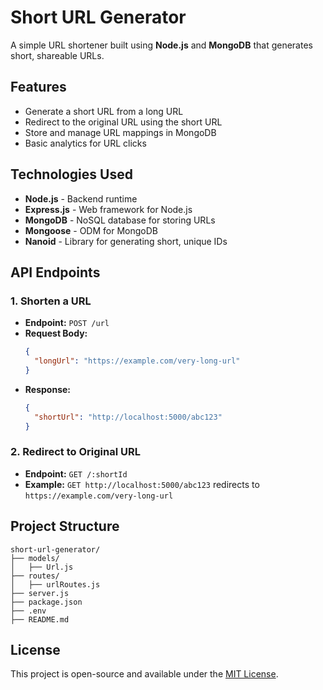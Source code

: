 # Short URL Generator

A simple URL shortener built using **Node.js** and **MongoDB** that generates short, shareable URLs.

## Features

- Generate a short URL from a long URL
- Redirect to the original URL using the short URL
- Store and manage URL mappings in MongoDB
- Basic analytics for URL clicks

## Technologies Used

- **Node.js** - Backend runtime
- **Express.js** - Web framework for Node.js
- **MongoDB** - NoSQL database for storing URLs
- **Mongoose** - ODM for MongoDB
- **Nanoid** - Library for generating short, unique IDs

## API Endpoints

### 1. Shorten a URL
- **Endpoint:** `POST /url`
- **Request Body:**
  ```json
  {
    "longUrl": "https://example.com/very-long-url"
  }
  ```
- **Response:**
  ```json
  {
    "shortUrl": "http://localhost:5000/abc123"
  }
  ```

### 2. Redirect to Original URL
- **Endpoint:** `GET /:shortId`
- **Example:** `GET http://localhost:5000/abc123` redirects to `https://example.com/very-long-url`

## Project Structure

```
short-url-generator/
├── models/
│   ├── Url.js
├── routes/
│   ├── urlRoutes.js
├── server.js
├── package.json
├── .env
├── README.md
```

## License

This project is open-source and available under the [MIT License](LICENSE).

